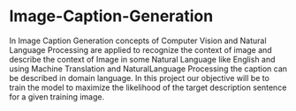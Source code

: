 # Image-Caption-Generation
In Image Caption Generation concepts of Computer Vision and Natural Language Processing are
applied to recognize the context of image and describe the context of Image in some Natural 
Language like English and using Machine Translation and NaturalLanguage Processing the
caption can be described in domain language.
In this project our objective will be to train the model to maximize the likelihood of the target
description sentence for a given training image.
